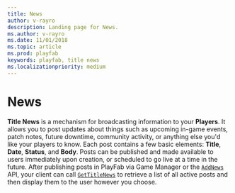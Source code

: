 ```yaml
---
title: News
author: v-rayro
description: Landing page for News.
ms.author: v-rayro
ms.date: 11/01/2018
ms.topic: article
ms.prod: playfab
keywords: playfab, title news
ms.localizationpriority: medium
---
```


# News

**Title News** is a mechanism for broadcasting information to your **Players**. It allows you to post updates about things such as upcoming in-game events, patch notes, future downtime, community activity, or anything else you'd like your players to know. Each post contains a few basic elements: **Title**, **Date**, **Status**, and **Body**. Posts can be published and made available to users immediately upon creation, or scheduled to go live at a time in the future.  After publishing posts in PlayFab via Game Manager or the [`AddNews`](xref:titleid.playfabapi.com.admin.title-widedatamanagement.addnews) API, your client can call [`GetTitleNews`](xref:titleid.playfabapi.com.client.title-widedatamanagement.gettitlenews) to retrieve a list of all active posts and then display them to the user however you choose.
